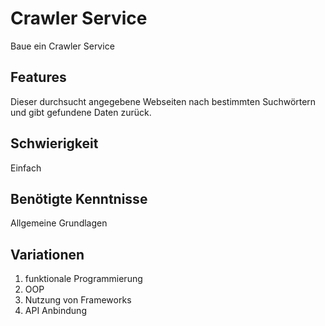 # Crawler Service
 
 Baue ein Crawler Service
 
## Features
 Dieser durchsucht angegebene Webseiten nach bestimmten Suchwörtern  und gibt gefundene Daten zurück.
 
 ## Schwierigkeit
 Einfach
 
 ## Benötigte Kenntnisse
Allgemeine Grundlagen

## Variationen
1. funktionale Programmierung
2. OOP
3. Nutzung von Frameworks
4. API Anbindung